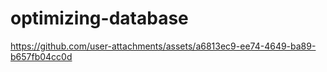 # optimizing-database


https://github.com/user-attachments/assets/a6813ec9-ee74-4649-ba89-b657fb04cc0d

